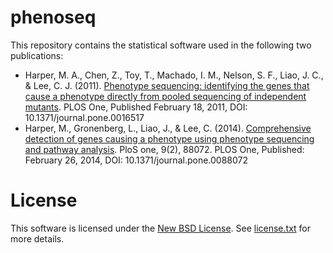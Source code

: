 # phenoseq

This repository contains the statistical software used in the following two publications:

* Harper, M. A., Chen, Z., Toy, T., Machado, I. M., Nelson, S. F., Liao, J. C., & Lee, C. J. (2011). [Phenotype sequencing: identifying the genes that cause a phenotype directly from pooled sequencing of independent mutants](http://journals.plos.org/plosone/article?id=10.1371/journal.pone.0016517). PLOS One, Published February 18, 2011, DOI: 10.1371/journal.pone.0016517
* Harper, M., Gronenberg, L., Liao, J., & Lee, C. (2014). [Comprehensive detection of genes causing a phenotype using phenotype sequencing and pathway analysis](http://journals.plos.org/plosone/article?id=10.1371/journal.pone.0088072). PloS one, 9(2), 88072. PLOS One, Published: February 26, 2014, DOI: 10.1371/journal.pone.0088072

# License

This software is licensed under the [New BSD License](https://opensource.org/licenses/BSD-3-Clause). See [license.txt](license.txt) for more details.
